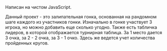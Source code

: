 Написан на чистом JavaScript.

Данный проект - это залипательная гонка, основанная на рандомном шаге каждого из участников гонки. Изначально в гонке участвует 3 игрока, но можно добавить еще сколько угодно. Также есть табличка лидеров, в которой отображается турнирная таблица. За 1 место дается 3 очка, за 2 - 2 очка, за 3 - 1 очко. Здесь же ведется учет количества пройденных кругов. 
